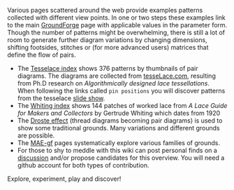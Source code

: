 Various pages scattered around the web provide examples patterns
collected with different view points.
In one or two steps these examples link to the main [GroundForge] page
with applicable values in the parameter form.
Though the number of patterns might be overwhelming,
there is still a lot of room to generate further diagram variations
by changing dimensions, shifting footsides, stitches or (for more advanced users)
matrices that define the flow of pairs.

* The [Tesselace index] shows 376  patterns by thumbnails of pair diagrams.
  The diagrams are collected from [tesseLace.com],
  resulting from Ph.D research on _Algorithmically designed lace tessellations_.
  When following the links called `pin positions` you will discover patterns
  from the tesselace [slide show].
* The [Whiting index] shows 144 patches of worked lace from
  _A Lace Guide for Makers and Collectors_ by Gertrude Whiting which dates from 1920
* The [Droste effect](Droste-effect) (thread diagrams becoming pair diagrams)
  is used to show some traditional grounds.
  Many variations and different grounds are possible.
* The [MAE-gf] pages systematically explore various families of grounds.
* For those to shy to meddle with this wiki can post personal finds on a [discussion] 
  and/or propose candidates for this overview.
  You will need a github account for both types of contribution.

Explore, experiment, play and discover!

[GroundForge]: https://d-bl.github.io/GroundForge/
[Tesselace index]: #TesseLace-Index
[tesseLace.com]: https://tesselace.com
[slide show]: https://tesselace.com/tools/inkscape-extension/
[Whiting index]: Whiting-Index
[MAE-gf]: https://github.com/MAETempels/MAE-gf/wiki
[discussion]: https://github.com/d-bl/GroundForge/issues/50